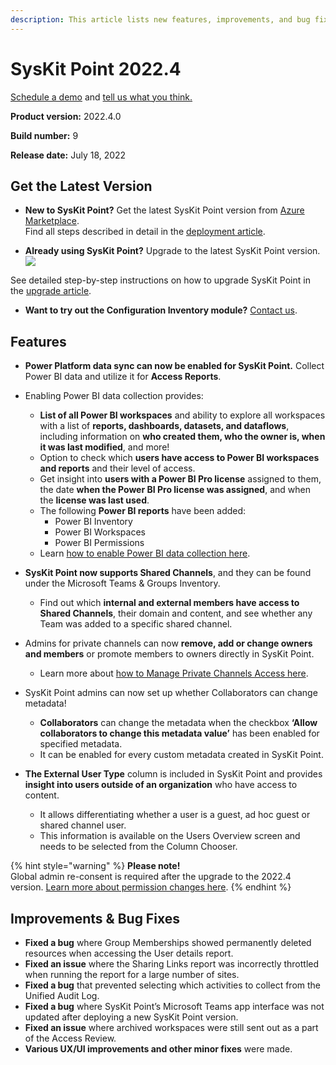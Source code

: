 ```yaml
---
description: This article lists new features, improvements, and bug fixes in SysKit Point version 2022.4.
--- 
```


# SysKit Point 2022.4

[Schedule a demo](https://www.syskit.com/products/point/request-a-demo/) and [tell us what you think.](https://www.syskit.com/company/contact-us/)

**Product version:** 2022.4.0

**Build number:** 9

**Release date:** July 18, 2022

## Get the Latest Version

* **New to SysKit Point?** Get the latest SysKit Point version from [Azure Marketplace](https://azuremarketplace.microsoft.com/en-us/marketplace/apps/syskitltd.syskit_point).<br/>
    Find all steps described in detail in the [deployment article](../installation/deploy-syskit-point.md).
    
* **Already using SysKit Point?** Upgrade to the latest SysKit Point version. <br/>
[![](https://aka.ms/deploytoazurebutton)](https://portal.azure.com/#create/Microsoft.Template/uri/https%3A%2F%2Fsyskitassetsstorage.blob.core.windows.net%2Fpoint%2FUpdateFilesARM%2FPointUpdateTemplate.json)

See detailed step-by-step instructions on how to upgrade SysKit Point in the [upgrade article](../installation/upgrade-syskit-point.md).

* **Want to try out the Configuration Inventory module?** [Contact us](https://www.syskit.com/contact-us/).

## Features

* **Power Platform data sync can now be enabled for SysKit Point.** Collect Power BI data and utilize it for **Access Reports**.
* Enabling Power BI data collection provides:
   * **List of all Power BI workspaces** and ability to explore all workspaces with a list of **reports, dashboards, datasets, and dataflows**, including information on **who created them, who the owner is, when it was last modified**, and more!
   * Option to check which **users have access to Power BI workspaces and reports** and their level of access. 
   * Get insight into **users with a Power BI Pro license** assigned to them, the date **when the Power BI Pro license was assigned**, and when the **license was last used**. 
   * The following **Power BI reports** have been added:
      * Power BI Inventory
      * Power BI Workspaces
      * Power BI Permissions
   * Learn [how to enable Power BI data collection here](../configuration/enable-powerBI-data-collection.md).
* **SysKit Point now supports Shared Channels**, and they can be found under the Microsoft Teams & Groups Inventory. 
   * Find out which **internal and external members have access to Shared Channels**, their domain and content, and see whether any Team was added to a specific shared channel. 
* Admins for private channels can now **remove, add or change owners and members** or promote members to owners directly in SysKit Point.
   * Learn more about [how to Manage Private Channels Access here](../access-management/manage-private-channels.md).
* SysKit Point admins can now set up whether Collaborators can change metadata! 
   * **Collaborators** can change the metadata when the checkbox **‘Allow collaborators to change this metadata value’** has been enabled for specified metadata. 
   * It can be enabled for every custom metadata created in SysKit Point.

* **The External User Type** column is included in SysKit Point and provides **insight into users outside of an organization** who have access to content.  
   * It allows differentiating whether a user is a guest, ad hoc guest or shared channel user.  
   * This information is available on the Users Overview screen and needs to be selected from the Column Chooser. 

{% hint style="warning" %}
**Please note!**  
Global admin re-consent is required after the upgrade to the 2022.4 version. 
[Learn more about permission changes here](../requirements/permission-requirements-change-log.md#syskit-point-20224).
{% endhint %}

## Improvements & Bug Fixes

* **Fixed a bug** where Group Memberships showed permanently deleted resources when accessing the User details report. 
* **Fixed an issue** where the Sharing Links report was incorrectly throttled when running the report for a large number of sites.
* **Fixed a bug** that prevented selecting which activities to collect from the Unified Audit Log.
* **Fixed a bug** where SysKit Point’s Microsoft Teams app interface was not updated after deploying a new SysKit Point version. 
* **Fixed an issue** where archived workspaces were still sent out as a part of the Access Review. 
* **Various UX/UI improvements and other minor fixes** were made. 